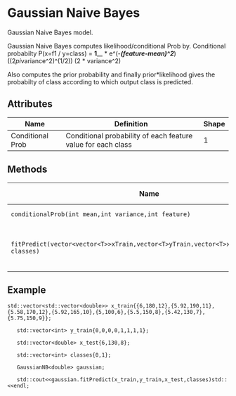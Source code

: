 # Gaussian Naive Bayes

Gaussian Naive Bayes model.

Gaussian Naive Bayes computes likelihood/conditional Prob by.
Conditional probabilty  P(x=f1 / y=class) = __________1____________ * e^(-_____(feature-mean)^2_____)
                                            ((2*pi*variance^2)^(1/2))           (2 * variance^2)

Also computes the prior probability and finally prior*likelihood gives the probabilty of class according to which output class is predicted.


## Attributes

| Name             | Definition                                                   | Shape      |
| ------------     | ---------------------------------------------------------    | ---------- |
| Conditional Prob | Conditional probability of each feature value for each class | 1          |

## Methods

| Name                                    | Definition                                            | Return value      |
| -------------------------------         | ----------------------------------------------------- | ----------------- |
| `conditionalProb(int mean,int variance,int feature)` |Conditional Probability.            | double            |
| `fitPredict(vector<vector<T>>xTrain,vector<T>yTrain,vector<T>xTest,vector<int> classes)`        | fit and predict the training and testing values | int    |

## Example

```
std::vector<std::vector<double>> x_train{{6,180,12},{5.92,190,11},{5.58,170,12},{5.92,165,10},{5,100,6},{5.5,150,8},{5.42,130,7},{5.75,150,9}};

   std::vector<int> y_train{0,0,0,0,1,1,1,1};

   std::vector<double> x_test{6,130,8};

   std::vector<int> classes{0,1};

   GaussianNB<double> gaussian;

   std::cout<<gaussian.fitPredict(x_train,y_train,x_test,classes)std::<<endl;

```
